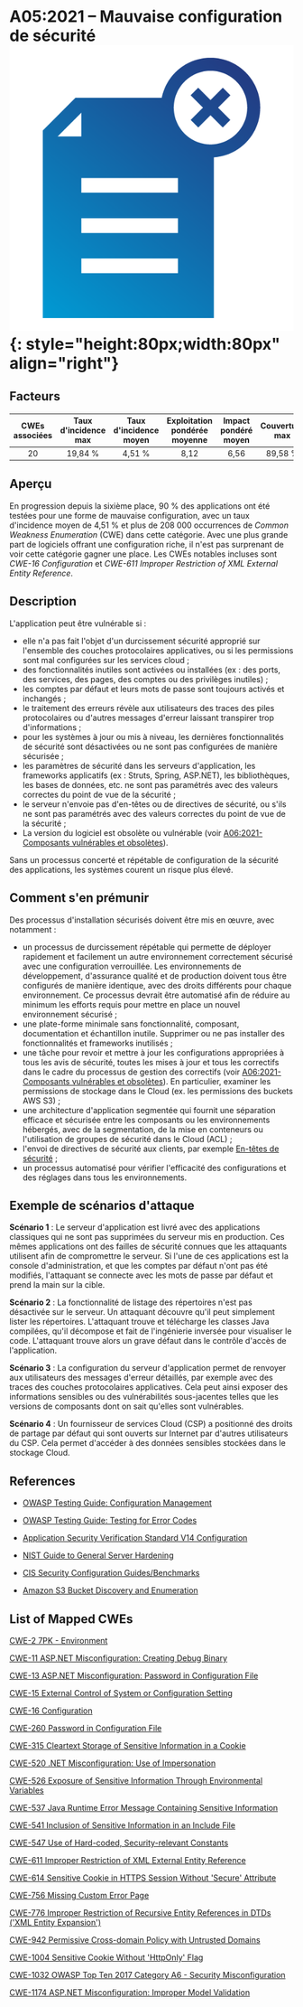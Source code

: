 # A05:2021 – Mauvaise configuration de sécurité    ![icon](assets/TOP_10_Icons_Final_Security_Misconfiguration.png){: style="height:80px;width:80px" align="right"}

## Facteurs

| CWEs associées | Taux d'incidence max | Taux d'incidence moyen | Exploitation pondérée moyenne | Impact pondéré moyen | Couverture max | Couverture moyenne | Nombre total d'occurrences | Nombre total de CVEs |
|:--------------:|:--------------------:|:----------------------:|:-----------------------------:|:--------------------:|:--------------:|:------------------:|:--------------------------:|:--------------------:|
|       20       |       19,84 %        |         4,51 %         |             8,12              |         6,56         |    89,58 %     |      44,84 %       |          208 387           |         789          |

## Aperçu

En progression depuis la sixième place, 90&nbsp;% des applications ont été testées pour une forme de mauvaise configuration, avec un taux d'incidence moyen de 4,51&nbsp;% et plus de 208&nbsp;000 occurrences de *Common Weakness Enumeration* (CWE) dans cette catégorie. Avec une plus grande part de logiciels offrant une configuration riche, il n'est pas surprenant de voir cette catégorie gagner une place. Les CWEs notables incluses sont *CWE-16 Configuration* et *CWE-611 Improper Restriction of XML External Entity Reference*.

## Description 

L'application peut être vulnérable si :

-   elle n'a pas fait l'objet d'un durcissement sécurité approprié sur l'ensemble des couches protocolaires applicatives, ou si les permissions sont mal configurées sur les services cloud ;
-   des fonctionnalités inutiles sont activées ou installées (ex : des ports, des services, des pages, des comptes ou des privilèges inutiles) ;
-   les comptes par défaut et leurs mots de passe sont toujours activés et inchangés ;
-   le traitement des erreurs révèle aux utilisateurs des traces des piles protocolaires ou d'autres messages d'erreur laissant transpirer trop d'informations ;
-   pour les systèmes à jour ou mis à niveau, les dernières fonctionnalités de sécurité sont désactivées ou ne sont pas configurées de manière sécurisée ;
-   les paramètres de sécurité dans les serveurs d'application, les frameworks applicatifs (ex : Struts, Spring, ASP.NET), les bibliothèques, les bases de données, etc. ne sont pas paramétrés avec des valeurs correctes du point de vue de la sécurité ;
-   le serveur n'envoie pas d'en-têtes ou de directives de sécurité, ou s'ils ne sont pas paramétrés avec des valeurs correctes du point de vue de la sécurité ;
-   La version du logiciel est obsolète ou vulnérable (voir [A06:2021-Composants vulnérables et obsolètes](A06_2021-Vulnerable_and_Outdated_Components.md)).

Sans un processus concerté et répétable de configuration de la sécurité des applications, les systèmes courent un risque plus élevé.

## Comment s'en prémunir

Des processus d'installation sécurisés doivent être mis en œuvre, avec notamment :

- un processus de durcissement répétable qui permette de déployer rapidement et facilement un autre environnement correctement sécurisé avec une configuration verrouillée. Les environnements de développement, d'assurance qualité et de production doivent tous être configurés de manière identique, avec des droits différents pour chaque environnement. Ce processus devrait être automatisé afin de réduire au minimum les efforts requis pour mettre en place un nouvel environnement sécurisé ;
- une plate-forme minimale sans fonctionnalité, composant, documentation et échantillon inutile. Supprimer ou ne pas installer des fonctionnalités et frameworks inutilisés ;
- une tâche pour revoir et mettre à jour les configurations appropriées à tous les avis de sécurité, toutes les mises à jour et tous les correctifs dans le cadre du processus de gestion des correctifs (voir [A06:2021-Composants vulnérables et obsolètes](A06_2021-Vulnerable_and_Outdated_Components.md)). En particulier, examiner les permissions de stockage dans le Cloud (ex. les permissions des buckets AWS S3) ;
- une architecture d'application segmentée qui fournit une séparation efficace et sécurisée entre les composants ou les environnements hébergés, avec de la segmentation, de la mise en conteneurs ou l'utilisation de groupes de sécurité dans le Cloud (ACL) ;
- l'envoi de directives de sécurité aux clients, par exemple [En-têtes de sécurité](https://www.owasp.org/index.php/OWASP_Secure_Headers_Project) ;
- un processus automatisé pour vérifier l'efficacité des configurations et des réglages dans tous les environnements.

## Exemple de scénarios d'attaque

**Scénario 1** : Le serveur d'application est livré avec des applications classiques qui ne sont pas supprimées du serveur mis en production. Ces mêmes applications ont des failles de sécurité connues que les attaquants utilisent afin de compromettre le serveur. Si l'une de ces applications est la console d'administration, et que les comptes par défaut n'ont pas été modifiés, l'attaquant se connecte avec les mots de passe par défaut et prend la main sur la cible.

**Scénario 2** : La fonctionnalité de listage des répertoires n'est pas désactivée sur le serveur. Un attaquant découvre qu'il peut simplement lister les répertoires. L'attaquant trouve et télécharge les classes Java compilées, qu'il décompose et fait de l'ingénierie inversée pour visualiser le code. L'attaquant trouve alors un grave défaut dans le contrôle d'accès de l'application.

**Scénario 3** : La configuration du serveur d'application permet de renvoyer aux utilisateurs des messages d'erreur détaillés, par exemple avec des traces des couches protocolaires applicatives. Cela peut ainsi exposer des informations sensibles ou des vulnérabilités sous-jacentes telles que les versions de composants dont on sait qu'elles sont vulnérables.

**Scénario 4** : Un fournisseur de services Cloud (CSP) a positionné des droits de partage par défaut qui sont ouverts sur Internet par d'autres utilisateurs du CSP. Cela permet d'accéder à des données sensibles stockées dans le stockage Cloud.

## References

-   [OWASP Testing Guide: Configuration
    Management](https://owasp.org/www-project-web-security-testing-guide/latest/4-Web_Application_Security_Testing/02-Configuration_and_Deployment_Management_Testing/README)

-   [OWASP Testing Guide: Testing for Error Codes](https://owasp.org/www-project-web-security-testing-guide/stable/4-Web_Application_Security_Testing/08-Testing_for_Error_Handling/01-Testing_For_Improper_Error_Handling)

-   [Application Security Verification Standard V14 Configuration](https://github.com/OWASP/ASVS/blob/master/4.0/en/0x22-V14-Config.md)

-   [NIST Guide to General Server
    Hardening](https://csrc.nist.gov/publications/detail/sp/800-123/final)

-   [CIS Security Configuration
    Guides/Benchmarks](https://www.cisecurity.org/cis-benchmarks/)

-   [Amazon S3 Bucket Discovery and
    Enumeration](https://blog.websecurify.com/2017/10/aws-s3-bucket-discovery.html)

## List of Mapped CWEs

[CWE-2 7PK - Environment](https://cwe.mitre.org/data/definitions/2.html)

[CWE-11 ASP.NET Misconfiguration: Creating Debug Binary](https://cwe.mitre.org/data/definitions/11.html)

[CWE-13 ASP.NET Misconfiguration: Password in Configuration File](https://cwe.mitre.org/data/definitions/13.html)

[CWE-15 External Control of System or Configuration Setting](https://cwe.mitre.org/data/definitions/15.html)

[CWE-16 Configuration](https://cwe.mitre.org/data/definitions/16.html)

[CWE-260 Password in Configuration File](https://cwe.mitre.org/data/definitions/260.html)

[CWE-315 Cleartext Storage of Sensitive Information in a Cookie](https://cwe.mitre.org/data/definitions/315.html)

[CWE-520 .NET Misconfiguration: Use of Impersonation](https://cwe.mitre.org/data/definitions/520.html)

[CWE-526 Exposure of Sensitive Information Through Environmental Variables](https://cwe.mitre.org/data/definitions/526.html)

[CWE-537 Java Runtime Error Message Containing Sensitive Information](https://cwe.mitre.org/data/definitions/537.html)

[CWE-541 Inclusion of Sensitive Information in an Include File](https://cwe.mitre.org/data/definitions/541.html)

[CWE-547 Use of Hard-coded, Security-relevant Constants](https://cwe.mitre.org/data/definitions/547.html)

[CWE-611 Improper Restriction of XML External Entity Reference](https://cwe.mitre.org/data/definitions/611.html)

[CWE-614 Sensitive Cookie in HTTPS Session Without 'Secure' Attribute](https://cwe.mitre.org/data/definitions/614.html)

[CWE-756 Missing Custom Error Page](https://cwe.mitre.org/data/definitions/756.html)

[CWE-776 Improper Restriction of Recursive Entity References in DTDs ('XML Entity Expansion')](https://cwe.mitre.org/data/definitions/776.html)

[CWE-942 Permissive Cross-domain Policy with Untrusted Domains](https://cwe.mitre.org/data/definitions/942.html)

[CWE-1004 Sensitive Cookie Without 'HttpOnly' Flag](https://cwe.mitre.org/data/definitions/1004.html)

[CWE-1032 OWASP Top Ten 2017 Category A6 - Security Misconfiguration](https://cwe.mitre.org/data/definitions/1032.html)

[CWE-1174 ASP.NET Misconfiguration: Improper Model Validation](https://cwe.mitre.org/data/definitions/1174.html)
